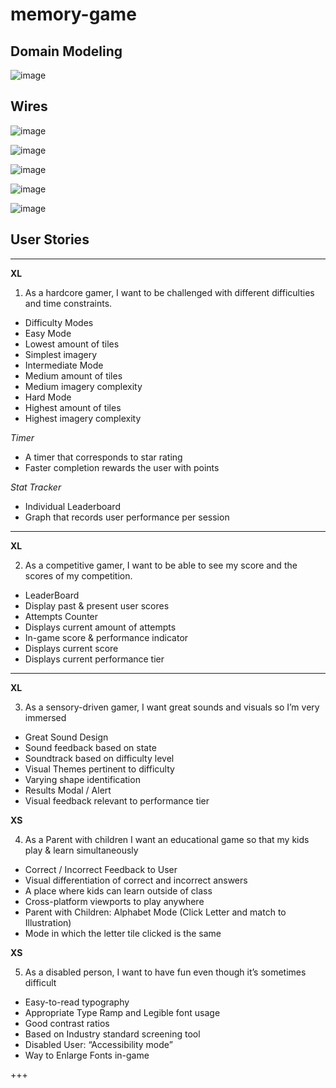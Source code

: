# memory-game

## Domain Modeling

![image](https://user-images.githubusercontent.com/75229244/109753516-41412a80-7b97-11eb-9cef-a973e8c2a9ec.png)

## Wires

![image](https://user-images.githubusercontent.com/75229244/109753022-51a4d580-7b96-11eb-9fb0-cdda6d154130.png)

![image](https://user-images.githubusercontent.com/75229244/109753184-a47e8d00-7b96-11eb-8886-b121d9be3a21.png)

![image](https://user-images.githubusercontent.com/75229244/109753042-5bc6d400-7b96-11eb-8d6d-fd14c780dfdf.png)

![image](https://user-images.githubusercontent.com/75229244/109753057-63867880-7b96-11eb-91ed-1fc04dd595d1.png)

![image](https://user-images.githubusercontent.com/75229244/109753069-697c5980-7b96-11eb-9815-a500c619b5f1.png)

## User Stories

---

**XL**

1. As a hardcore gamer, I want to be challenged with different difficulties and time constraints.
- Difficulty Modes 
- Easy Mode
- Lowest amount of tiles
- Simplest imagery 
- Intermediate Mode
- Medium amount of tiles
- Medium imagery complexity
- Hard Mode
- Highest amount of tiles
- Highest imagery complexity

_Timer_
- A timer that corresponds to star rating
- Faster completion rewards the user with points

_Stat Tracker_
- Individual Leaderboard
- Graph that records user performance per session

---

**XL**

2. As a competitive gamer, I want to be able to see my score and the scores of my competition.
- LeaderBoard
- Display past & present user scores
- Attempts Counter
- Displays current amount of attempts
- In-game score & performance indicator
- Displays current score 
- Displays current performance tier

---

**XL**

3. As a sensory-driven gamer, I want great sounds and visuals so I’m very immersed
- Great Sound Design
- Sound feedback based on state
- Soundtrack based on difficulty level
- Visual Themes pertinent to difficulty
- Varying shape identification 
- Results Modal / Alert
- Visual feedback relevant to performance tier

**XS**

4. As a Parent with children I want an educational game so that my kids play & learn simultaneously
- Correct / Incorrect Feedback to User
- Visual differentiation of correct and incorrect answers
- A place where kids can learn outside of class
- Cross-platform viewports to play anywhere
- Parent with Children: Alphabet Mode (Click Letter and match to Illustration)
- Mode in which the letter tile clicked is the same 

**XS**

5. As a disabled person, I want to have fun even though it’s sometimes difficult
- Easy-to-read typography
- Appropriate Type Ramp and Legible font usage
- Good contrast ratios
- Based on Industry standard screening tool
- Disabled User: “Accessibility mode”
- Way to Enlarge Fonts in-game



+++ 

